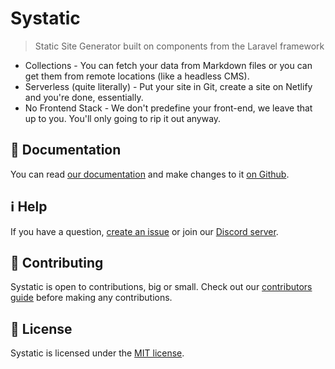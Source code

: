 # Systatic
> Static Site Generator built on components from the Laravel framework

* Collections - You can fetch your data from Markdown files or you can get them from remote locations (like a headless CMS).
* Serverless (quite literally) - Put your site in Git, create a site on Netlify and you're done, essentially.
* No Frontend Stack - We don't predefine your front-end, we leave that up to you. You'll only going to rip it out anyway.

## 📄 Documentation

You can read [our documentation](https://systatic.co) and make changes to it [on Github](https://github.com/damcclean/systatic.co).

## ℹ️ Help

If you have a question, [create an issue](https://github.com/damcclean/Systatic/issues/new?template=question.md) or join our [Discord server](https://discord.gg/zSg3MHv).

## 🤲 Contributing

Systatic is open to contributions, big or small. Check out our [contributors guide](https://github.com/damcclean/Systatic/blob/master/CONTRIBUTING.md) before making any contributions.

## 📝 License

Systatic is licensed under the [MIT license](https://github.com/damcclean/Systatic/blob/master/LICENSE).
